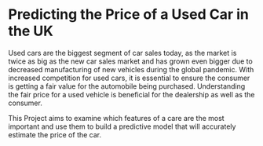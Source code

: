# Predicting the Price of a Used Car in the UK

Used cars are the biggest segment of car sales today, as the market is twice as big as the new car sales market and has grown even bigger due to decreased manufacturing of new vehicles during the global pandemic. With increased competition for used cars, it is essential to ensure the consumer is getting a fair value for the automobile being purchased. Understanding the fair price for a used vehicle is beneficial for the dealership as well as the consumer.  

This Project aims to examine which features of a care are the most important and use them to build a predictive model that will accurately estimate the price of the car. 
